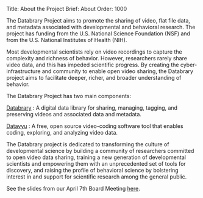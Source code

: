 Title: About the Project
Brief: About
Order: 1000


The Databrary Project aims to promote the sharing of video, flat file data, and metadata associated with developmental and behavioral research. The project has funding from the U.S. National Science Foundation (NSF) and from the U.S. National Institutes of Health (NIH).

Most developmental scientists rely on video recordings to capture the complexity and richness of behavior. However, researchers rarely share video data, and this has impeded scientific progress. By creating the cyber-infrastructure and community to enable open video sharing, the Databrary project aims to facilitate deeper, richer, and broader understanding of behavior.

The Databrary Project has two main components:

[Databrary](http://databrary.org)
:	A digital data library for sharing, managing, tagging, and preserving videos and associated data and metadata.

[Datavyu](http://datavyu.org)
:	A free, open source video-coding software tool that enables coding, exploring, and analyzing video data.

The Databrary project is dedicated to transforming the culture of developmental science by building a community of researchers committed to open video data sharing, training a new generation of developmental scientists and empowering them with an unprecedented set of tools for discovery, and raising the profile of behavioral science by  bolstering interest in and support for scientific research among the general public.

See the slides from our April 7th Board Meeting [here](/files/Databrary-advisory-slides-2014-04-07.pdf).
